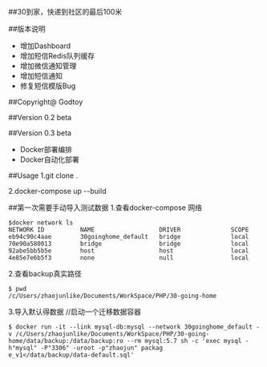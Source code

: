 ##30到家，快递到社区的最后100米


##版本说明
-	增加Dashboard
-	增加短信Redis队列缓存
-	增加微信通知管理
-	增加短信通知
-	修复短信模版Bug


##Copyright@   Godtoy


##Version 0.2 beta

##Version 0.3 beta
-   Docker部署编排
-   Docker自动化部署


##Usage
1.git clone .

2.docker-compose up --build

##第一次需要手动导入测试数据
1.查看docker-compose 网络
```
$docker network ls
NETWORK ID          NAME                  DRIVER              SCOPE
eb94c90c4aae        30goinghome_default   bridge              local
70e90a580013        bridge                bridge              local
92abe5bb5b5e        host                  host                local
4e85e7e6b5f3        none                  null                local

```

2.查看backup真实路径
```
$ pwd
/c/Users/zhaojunlike/Documents/WorkSpace/PHP/30-going-home
```

3.导入默认得数据
//启动一个迁移数据容器
```shell
$ docker run -it --link mysql-db:mysql --network 30goinghome_default -v /c/Users/zhaojunlike/Documents/WorkSpace/PHP/30-going-home/data/backup:/data/backup:ro --rm mysql:5.7 sh -c 'exec mysql -h"mysql" -P"3306" -uroot -p"zhaojun" packag
e_v1</data/backup/data-default.sql'
```
